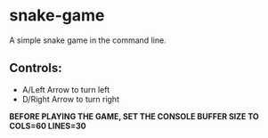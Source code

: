 # snake-game
A simple snake game in the command line.

## Controls:
- A/Left Arrow to turn left
- D/Right Arrow to turn right

**BEFORE PLAYING THE GAME, SET THE CONSOLE BUFFER SIZE TO COLS=60 LINES=30**
